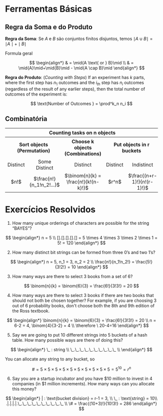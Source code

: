 # Ferramentas Básicas

## Regra da Soma e do Produto

**Regra da Soma**: Se $A$ e $B$ são conjuntos finitos disjuntos, temos $\mid A \cup B \mid = \mid A \mid + \mid B \mid$

Formula geral

$$
\begin{align*}
& = \mid{A \text{ or } B}\mid \\
& = \mid{A}\mid+\mid{B}\mid - \mid{A \cap B}\mid
\end{align*}
$$

**Regra do Produto**: (_Counting with Steps_) If an experiment has $k$ parts, where the first step has $n_1$ outcomes and the $i_{th}$ step has $n_i$ outcomes (regardless of the result of any earlier steps), then the total number of outcomes of the experiment is:

$$
\text{Number of Outcomes } = \prod^k_n n_i
$$

## Combinatória


<table>
    <tr>
        <th colspan="5" style="text-align: center">Counting tasks on n objects</th>
    </tr>
    <tr>
        <th colspan="2" style="text-align: center">Sort objects (Permutation)</th>
        <th colspan="1" style="text-align: center">Choose k objects (Combinations)</th>
        <th colspan="2" style="text-align: center">Put objects in r buckets</th>
    </tr>
    <tr>
        <td style="text-align: center">Distinct</td>
        <td style="text-align: center">Some Distinct</td>
        <td style="text-align: center">Distinct</td>
        <td style="text-align: center">Distinct</td>
        <td style="text-align: center">Indistinct</td>
    </tr>
    <tr>
        <td style="text-align: center">$n!$</td>
        <td style="text-align: center">$\frac{n!}{n_1!n_2!...}$</td>
        <td style="text-align: center">$\binom{n}{k} = \frac{n!}{k!(n-k)!}$</td>
        <td style="text-align: center">$r^n$</td>
        <td style="text-align: center">$\frac{(n+r-1)!}{n!(r-1)!}$</td>
    </tr>
</table>

# Exercícios Resolvidos 
1. How many unique orderings of characters are possible for the string “BAYES”?

$$
\begin{align*}
n = 5 \\
[].[].[].[].[] = 5 \times 4 \times 3 \times 2 \times 1 = 5! = 120
\end{align*}
$$

2. How many distinct bit strings can be formed from three 0’s and two 1’s?

$$
\begin{align*}
n = 5, n_1 = 3, n_2 = 2 \\
\frac{n!}{n_1!n_2!} = \frac{5!}{3!2!} = 10
\end{align*}
$$

3. How many ways are there to select 3 books from a set of 6?

$$
\binom{n}{k} = \binom{6}{3} = \frac{6!}{3!3!} = 20
$$

4. How many ways are there to select 3 books if there are two books that should not both be chosen together? For example, if you are choosing 3 out of 6 probability books, don't choose both the 8th and 9th edition of the Ross textbook.

$$
\begin{align*}
\binom{n}{k} = \binom{6}{3} = \frac{6!}{3!3!} = 20 \\
n = 6-2 = 4, \binom{4}{3-2} = 4 \\
\therefore \ 20-4=16
\end{align*}
$$

5. Say we are going to put 10 different strings into 5 buckets of a hash table. How many possible ways are there of doing this?

$$
\begin{align*}
\_ : string \\
\_.\_.\_.\_.\_.\_.\_.\_.\_.\_ \\
\end{align*}
$$

You can allocate any string to any bucket, so

$$
\# = 5 \times 5 \times 5 \times 5 \times 5 \times 5 \times 5 \times 5 \times 5 \times 5 = 5^{10} = r^n
$$

6. Say you are a startup incubator and you have $10 million to invest in 4 companies (in $1 million increments). How many ways can you allocate this money?

$$
\begin{align*}
| : \text{bucket division} = r-1 = 3, \\
 \_ : \text{string} = 10\\
.|.|.|.|.\_.\_.\_.\_.\_.\_.\_.\_.\_.\_ \\
\# = \frac{(10+3)!}{10!3!} = 286
\end{align*}
$$
